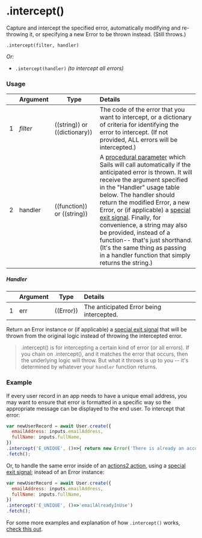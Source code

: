 # .intercept()

Capture and intercept the specified error, automatically modifying and re-throwing it, or specifying a new Error to be thrown instead.    (Still throws.)

```usage
.intercept(filter, handler)
```

_Or:_
+ `.intercept(handler)` _(to intercept all errors)_



### Usage
|   |     Argument    | Type                | Details    |
|---|-----------------|---------------------|:-----------|
| 1 | _filter_        | ((string)) or ((dictionary)) | The code of the error that you want to intercept, or a dictionary of criteria for identifying the error to intercept.  (If not provided, ALL errors will be intercepted.) |
| 2 | handler         | ((function)) or ((string))     | A [procedural parameter](https://en.wikipedia.org/wiki/Procedural_parameter) which Sails will call automatically if the anticipated error is thrown.  It will receive the argument specified in the "Handler" usage table below. The handler should return the modified Error, a new Error, or (if applicable) a [special exit signal](https://sailsjs.com/documentation/concepts/actions-and-controllers#?exit-signals).  Finally, for convenience, a string may also be provided, instead of a function-- that's just shorthand.  (It's the same thing as passing in a handler function that simply returns the string.) |

##### Handler
|   |     Argument        | Type                | Details
|---|---------------------|---------------------|:------------------------|
| 1 | err                 | ((Error))           | The anticipated Error being intercepted. |

Return an Error instance or (if applicable) a [special exit signal](https://sailsjs.com/documentation/concepts/actions-and-controllers#?exit-signals) that will be thrown from the original logic instead of throwing the intercepted error.

> .intercept() is for intercepting a certain kind of error (or all errors). If you chain on .intercept(), and it matches the error that occurs, then the underlying logic will throw. But what it throws is up to you -- it's determined by whatever your `handler` function returns.



### Example

If every user record in an app needs to have a unique email address, you may want to ensure that error is formatted in a specific way so the appropriate message can be displayed to the end user. To intercept that error:
```javascript
var newUserRecord = await User.create({
  emailAddress: inputs.emailAddress,
  fullName: inputs.fullName,
})
.intercept('E_UNIQUE', ()=>{ return new Error('There is already an account using that email address!') })
.fetch();
```

Or, to handle the same error inside of an [actions2 action](https://sailsjs.com/documentation/concepts/actions-and-controllers#?actions-2), using a [special exit signal](https://sailsjs.com/documentation/concepts/actions-and-controllers#?exit-signals); instead of an Error instance:
```javascript
var newUserRecord = await User.create({
  emailAddress: inputs.emailAddress,
  fullName: inputs.fullName,
})
.intercept('E_UNIQUE', ()=>'emailAlreadyInUse')
.fetch();
```

For some more examples and explanation of how `.intercept()` works, [check this out](https://gitter.im/balderdashy/sails?at=5ab44f512b9dfdbc3a113e2f).


<docmeta name="displayName" value=".intercept()">
<docmeta name="pageType" value="method">
